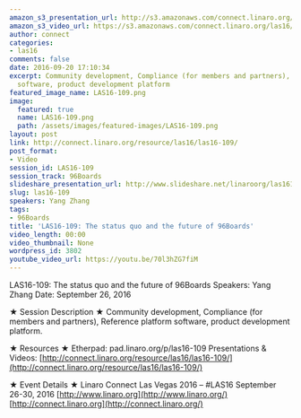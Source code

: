 ```yaml
---
amazon_s3_presentation_url: http://s3.amazonaws.com/connect.linaro.org/las16/Presentations/Monday/LAS16-109%20-%20The%20status%20quo%20and%20the%20future%20of%2096Boards.pdf
amazon_s3_video_url: https://s3.amazonaws.com/connect.linaro.org/las16/Videos/Monday/LAS16-109%20The%20status%20quo%20and%20the%20future%20of%2096Boards.mp4
author: connect
categories:
- las16
comments: false
date: 2016-09-20 17:10:34
excerpt: Community development, Compliance (for members and partners), Reference platform
  software, product development platform
featured_image_name: LAS16-109.png
image:
  featured: true
  name: LAS16-109.png
  path: /assets/images/featured-images/LAS16-109.png
layout: post
link: http://connect.linaro.org/resource/las16/las16-109/
post_format:
- Video
session_id: LAS16-109
session_track: 96Boards
slideshare_presentation_url: http://www.slideshare.net/linaroorg/las16109-las16109-the-status-quo-and-the-future-of-96boards
slug: las16-109
speakers: Yang Zhang
tags:
- 96Boards
title: 'LAS16-109: The status quo and the future of 96Boards'
video_length: 00:00
video_thumbnail: None
wordpress_id: 3802
youtube_video_url: https://youtu.be/70l3hZG7fiM
---
```


LAS16-109: The status quo and the future of 96Boards
Speakers: Yang Zhang
Date: September 26, 2016

★ Session Description ★
Community development, Compliance (for members and partners), Reference platform software, product development platform.

★ Resources ★
Etherpad: pad.linaro.org/p/las16-109
Presentations & Videos: [http://connect.linaro.org/resource/las16/las16-109/](http://connect.linaro.org/resource/las16/las16-109/)

★ Event Details ★
Linaro Connect Las Vegas 2016 – #LAS16
September 26-30, 2016
[http://www.linaro.org](http://www.linaro.org/)
[http://connect.linaro.org](http://connect.linaro.org/)